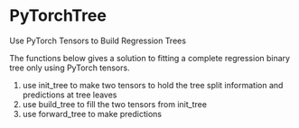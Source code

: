 # PyTorchTree
Use PyTorch Tensors to Build Regression Trees

The functions below gives a solution to fitting a complete regression binary tree only using PyTorch tensors.
1. use init_tree to make two tensors to hold the tree split information and predictions at tree leaves
2. use build_tree to fill the two tensors from init_tree
3. use forward_tree to make predictions
